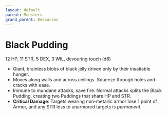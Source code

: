 ```yaml
---
layout: default
parent: Monsters
grand_parent: Resources
---
```


# Black Pudding

12 HP, 11 STR, 5 DEX, 3 WIL, devouring touch (d8)

- Giant, brainless blobs of black jelly driven only by their insatiable hunger.
- Moves along walls and across ceilings. Squeeze through holes and cracks with ease.
- Immune to mundane attacks, save fire. Normal attacks splits the Black Pudding. creating two Puddings that share HP and STR.   
- **Critical Damage**: Targets wearing non-metallic armor lose 1 point of Armor, and any STR loss to unarmored targets is _permanent_.  

